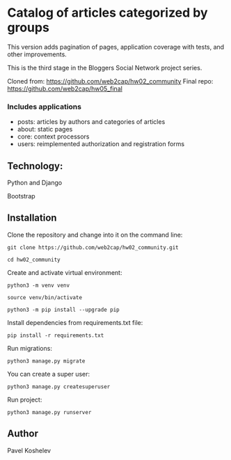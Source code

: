 # Catalog of articles categorized by groups
This version adds pagination of pages, application coverage with tests, and other improvements.

This is the third stage in the Bloggers Social Network project series.


Сloned from: https://github.com/web2cap/hw02_community
Final repo: https://github.com/web2cap/hw05_final

### Includes applications

 - posts: articles by authors and categories of articles
 - about: static pages
 - core: context processors 
 - users: reimplemented authorization and registration forms

## Technology:

Python and Django

Bootstrap

## Installation
Clone the repository and change into it on the command line:
```
git clone https://github.com/web2cap/hw02_community.git
```

```
cd hw02_community
```

Create and activate virtual environment:

```
python3 -m venv venv
```

```
source venv/bin/activate
```

```
python3 -m pip install --upgrade pip
```

Install dependencies from requirements.txt file:

```
pip install -r requirements.txt
```

Run migrations:

```
python3 manage.py migrate
```

You can create a super user:

```
python3 manage.py createsuperuser
```

Run project:

```
python3 manage.py runserver
```

## Author

Pavel Koshelev